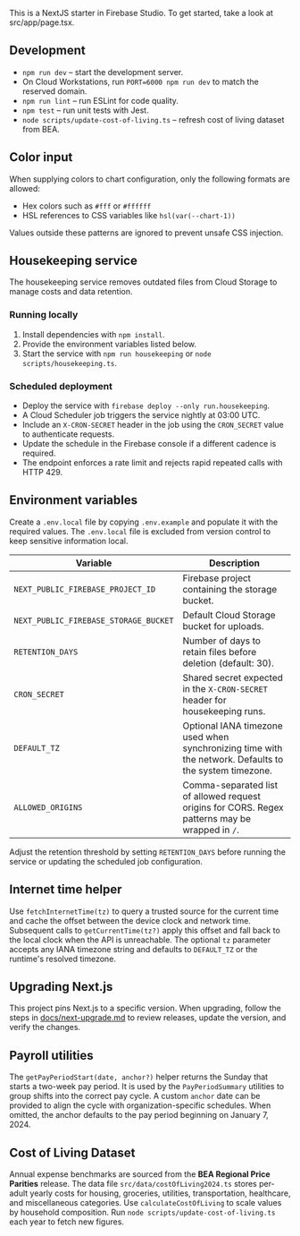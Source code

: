 This is a NextJS starter in Firebase Studio.
To get started, take a look at src/app/page.tsx.

## Development
- `npm run dev` – start the development server.
- On Cloud Workstations, run `PORT=6000 npm run dev` to match the reserved domain.
- `npm run lint` – run ESLint for code quality.
- `npm test` – run unit tests with Jest.
- `node scripts/update-cost-of-living.ts` – refresh cost of living dataset from BEA.

## Color input
When supplying colors to chart configuration, only the following formats are allowed:

- Hex colors such as `#fff` or `#ffffff`
- HSL references to CSS variables like `hsl(var(--chart-1))`

Values outside these patterns are ignored to prevent unsafe CSS injection.

## Housekeeping service

The housekeeping service removes outdated files from Cloud Storage to manage costs and data retention.

### Running locally
1. Install dependencies with `npm install`.
2. Provide the environment variables listed below.
3. Start the service with `npm run housekeeping` or `node scripts/housekeeping.ts`.

### Scheduled deployment
- Deploy the service with `firebase deploy --only run.housekeeping`.
- A Cloud Scheduler job triggers the service nightly at 03:00 UTC.
- Include an `X-CRON-SECRET` header in the job using the `CRON_SECRET` value to authenticate requests.
- Update the schedule in the Firebase console if a different cadence is required.
- The endpoint enforces a rate limit and rejects rapid repeated calls with HTTP 429.

## Environment variables

Create a `.env.local` file by copying `.env.example` and populate it with the required values. The `.env.local` file is excluded from version control to keep sensitive information local.

| Variable | Description |
|----------|-------------|
| `NEXT_PUBLIC_FIREBASE_PROJECT_ID` | Firebase project containing the storage bucket. |
| `NEXT_PUBLIC_FIREBASE_STORAGE_BUCKET` | Default Cloud Storage bucket for uploads. |
| `RETENTION_DAYS` | Number of days to retain files before deletion (default: 30). |
| `CRON_SECRET` | Shared secret expected in the `X-CRON-SECRET` header for housekeeping runs. |
| `DEFAULT_TZ` | Optional IANA timezone used when synchronizing time with the network. Defaults to the system timezone. |
| `ALLOWED_ORIGINS` | Comma-separated list of allowed request origins for CORS. Regex patterns may be wrapped in `/`. |

Adjust the retention threshold by setting `RETENTION_DAYS` before running the service or updating the scheduled job configuration.

## Internet time helper

Use `fetchInternetTime(tz)` to query a trusted source for the current time and
cache the offset between the device clock and network time. Subsequent calls to
`getCurrentTime(tz?)` apply this offset and fall back to the local clock when
the API is unreachable. The optional `tz` parameter accepts any IANA timezone
string and defaults to `DEFAULT_TZ` or the runtime's resolved timezone.

## Upgrading Next.js

This project pins Next.js to a specific version. When upgrading, follow the steps in [docs/next-upgrade.md](docs/next-upgrade.md) to review releases, update the version, and verify the changes.

## Payroll utilities

The `getPayPeriodStart(date, anchor?)` helper returns the Sunday that starts a
two-week pay period. It is used by the `PayPeriodSummary` utilities to group
shifts into the correct pay cycle. A custom `anchor` date can be provided to
align the cycle with organization-specific schedules. When omitted, the anchor
defaults to the pay period beginning on January 7, 2024.

## Cost of Living Dataset

Annual expense benchmarks are sourced from the **BEA Regional Price Parities**
release. The data file `src/data/costOfLiving2024.ts` stores per-adult yearly
costs for housing, groceries, utilities, transportation, healthcare, and
miscellaneous categories. Use `calculateCostOfLiving` to scale values by
household composition. Run `node scripts/update-cost-of-living.ts` each year to
fetch new figures.
